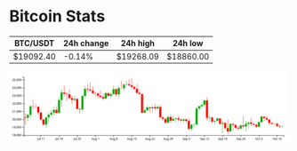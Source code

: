 # Bitcoin Stats

BTC/USDT|24h change|24h high|24h low|
|---|---|---|---|
|$19092.40|-0.14%|$19268.09|$18860.00|

<img src="./chart.svg">
